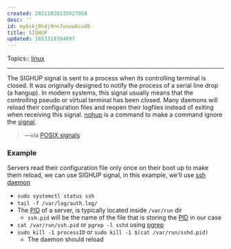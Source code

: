 ```yaml
---
created: 20211028133927950
desc: ''
id: my6skj9hdj9nn7unxwbcudb
title: SIGHUP
updated: 1653318304097
---
```

   
Topics::  [linux](../topics/linux.md)   
   
   
---   
   
The SIGHUP signal is sent to a process when its controlling terminal is closed. It was originally designed to notify the process of a serial line drop (a hangup). In modern systems, this signal usually means that the controlling pseudo or virtual terminal has been closed. Many daemons will reload their configuration files and reopen their logfiles instead of exiting when receiving this signal. [nohup](/not_created.md) is a command to make a command ignore the [signal](../devlog/signal.md).   
   
> —via [POSIX signals](https://dsa.cs.tsinghua.edu.cn/oj/static/unix_signal.html)   
   
### Example   
   
Servers read their configuration file only once on their boot up to make them reload, we can use SIGHUP signal, in this example, we'll use [ssh](../devlog/ssh.md) [daemon](../devlog/daemon.md)   
   
   
- `sudo systemctl status ssh`   
- `tail -f /var/log/auth.log/`   
- The [PID](../devlog/pid.md) of a server, is typically located inside `/var/run` dir   
  - `ssh.pid` will be the name of the file that is storing the [PID](../devlog/pid.md) in our case   
- `cat /var/run/ssh.pid` or `pgrep -l sshd` using [pgrep](../devlog/pgrep.md)   
- `sudo kill -1 processID` or `sudo kill -1 $(cat /var/run/sshd.pid)`   
  - The daemon should reload